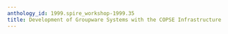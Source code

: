```yaml
---
anthology_id: 1999.spire_workshop-1999.35
title: Development of Groupware Systems with the COPSE Infrastructure
---
```

